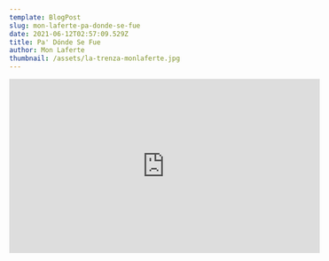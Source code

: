 ```yaml
---
template: BlogPost
slug: mon-laferte-pa-donde-se-fue
date: 2021-06-12T02:57:09.529Z
title: Pa' Dónde Se Fue
author: Mon Laferte
thumbnail: /assets/la-trenza-monlaferte.jpg
---
```

<iframe width="560" height="315" src="https://www.youtube.com/embed/JhtuVCbGkCA" frameborder="0" allow="accelerometer; autoplay; encrypted-media; gyroscope; picture-in-picture" allowfullscreen></iframe>